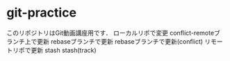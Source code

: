 ﻿# git-practice
このリポジトリはGit動画講座用です．
ローカルリポで変更
conflict-remoteブランチ上で更新
rebaseブランチで更新
rebaseブランチで更新(conflict)
リモートリポで更新
stash
stash(track)